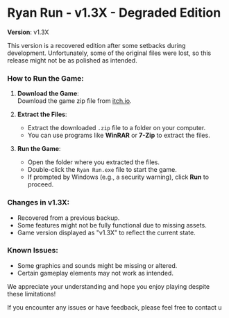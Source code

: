 # Ryan Run - v1.3X - Degraded Edition

**Version**: v1.3X

This version is a recovered edition after some setbacks during development. Unfortunately, some of the original files were lost, so this release might not be as polished as intended.

### How to Run the Game:
1. **Download the Game**:  
   Download the game zip file from [itch.io](insert-your-link-here).
   
2. **Extract the Files**:  
   - Extract the downloaded `.zip` file to a folder on your computer.
   - You can use programs like **WinRAR** or **7-Zip** to extract the files.
   
3. **Run the Game**:  
   - Open the folder where you extracted the files.
   - Double-click the `Ryan Run.exe` file to start the game.
   - If prompted by Windows (e.g., a security warning), click **Run** to proceed.

### Changes in v1.3X:
- Recovered from a previous backup.
- Some features might not be fully functional due to missing assets.
- Game version displayed as "v1.3X" to reflect the current state.

### Known Issues:
- Some graphics and sounds might be missing or altered.
- Certain gameplay elements may not work as intended.

We appreciate your understanding and hope you enjoy playing despite these limitations!

If you encounter any issues or have feedback, please feel free to contact u
